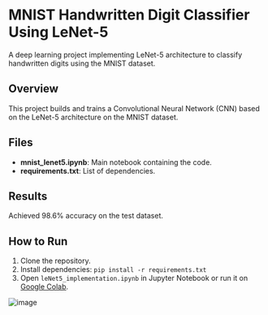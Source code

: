 # MNIST Handwritten Digit Classifier Using LeNet-5
A deep learning project implementing LeNet-5 architecture to classify handwritten digits using the MNIST dataset.

## Overview
This project builds and trains a Convolutional Neural Network (CNN) based on the LeNet-5 architecture on the MNIST dataset.
 
## Files
- **mnist_lenet5.ipynb**: Main notebook containing the code.
- **requirements.txt**: List of dependencies.

## Results
Achieved 98.6% accuracy on the test dataset.

## How to Run
1. Clone the repository.
2. Install dependencies: `pip install -r requirements.txt`
3. Open `leNet5_implementation.ipynb` in Jupyter Notebook or run it on [Google Colab](https://colab.research.google.com/drive/1EJNnzgvwAiCwQeJYG5-vywu1UGTMMunY?usp=sharing).

![image](https://github.com/user-attachments/assets/3fa05287-ff89-4e12-99c4-5caa3e2bc197)

